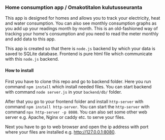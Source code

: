 ### Home consumption app / Omakotitalon kulutusseuranta
This app is designed for homes and allows you to track your electricity, heat and water consumption. You can also see monthly consumption graphs as you add up your readings month by month. This is an old-fashioned way of tracking your home's consumption and you need to read the meter monthly and add data to this app.

This app is created so that there is `node.js` backend by which your data is saved to SQLite database. Frontend is pure html file which communicate with this `node.js` backend.

#### How to install

First you have to clone this repo and go to backend folder. Here you run command `npm install` which install needed files. You can start backend with command `node server.js` in your `backend/db/` folder. 

After that you go to your frontend folder and install `http-server` with command `npm install http-server`. You can start the `http-server` with command `npx http-server -p 8080`. You can also set some other web server e.g. Apache, Nginx or caddy etc. to serve your files.

Next you have to go to web browser and open the ip address with port where your files are installed e.g. http://127.0.0.1:8080.
